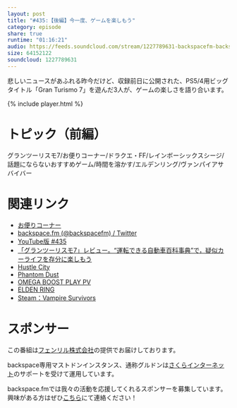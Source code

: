 ```yaml
---
layout: post
title: "#435:【後編】今一度、ゲームを楽しもう"
category: episode
share: true
runtime: "01:16:21"
audio: https://feeds.soundcloud.com/stream/1227789631-backspacefm-backspacefm-435-2.mp3
size: 64152122
soundcloud: 1227789631
---
```


悲しいニュースがあふれる昨今だけど、収録前日に公開された、PS5/4用ビッグタイトル「Gran Turismo 7」を遊んだ3人が、ゲームの楽しさを語り合います。

{% include player.html %}

# トピック（前編）
グランツーリスモ7/お便りコーナー/ドラクエ・FF/レインボーシックスシージ/話題にならないおすすめゲーム/時間を溶かす/エルデンリング/ヴァンパイアサバイバー

# 関連リンク
* [お便りコーナー](https://forms.gle/qmLFRXFMjn7cZPpJ8)
* [backspace.fm (@backspacefm) / Twitter](https://twitter.com/backspacefm)
* [YouTube版 #435](https://note.com/backspacefm/n/nfcd9747b9dce)
* [「グランツーリスモ7」レビュー。“運転できる自動車百科事典”で，疑似カーライフを存分に楽しもう](https://www.4gamer.net/games/512/G051215/20220302088/)
* [Hustle City](https://apps.apple.com/app/apple-store/id1542028193)
* [Phantom Dust](https://www.xbox.com/ja-JP/games/store/phantom-dust/9pcdnbhr11mr)
* [OMEGA BOOST PLAY PV](https://www.youtube.com/watch?v=8fkZVqET3JA)
* [ELDEN RING](https://www.eldenring.jp/)
* [Steam：Vampire Survivors](https://store.steampowered.com/app/1794680/Vampire_Survivors/?l=japanese)

# スポンサー
この番組は[フェンリル株式会社](https://www.fenrir-inc.com/jp/)の提供でお届けしております。

backspace専用マストドンインスタンス、通称グルドンは[さくらインターネット](https://www.sakura.ad.jp/)のサポートを受けて運用しています。

backspace.fmでは我々の活動を応援してくれるスポンサーを募集しています。興味がある方はぜひ[こちら](mailto:drikin+backspacefm@gmail.com)にて連絡ください！
